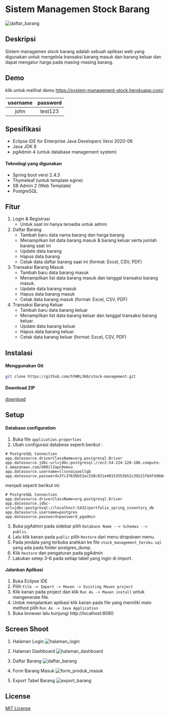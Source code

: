 # Sistem Managemen Stock Barang
![daftar_barang](https://user-images.githubusercontent.com/81602971/123668356-39537780-d865-11eb-9c3b-8d921da34e95.PNG)

Deskripsi
------------------------------------------------------------------------------------
Sistem managemen stock barang adalah sebuah aplikasi web yang digunakan untuk mengelola transaksi barang masuk dan barang keluar dan dapat mengatur harga pada masing-masing barang.

Demo
------------------------------------------------------------------------------------
klik untuk melihat demo
https://system-management-stock.herokuapp.com/

| username | password |
| :---: | :---: |
| john | test123 | 

Spesifikasi
------------------------------------------------------------------------------------
- Eclipse IDE for Enterprise Java Developers Versi 2020-06
- Java JDK 8
- pgAdmin 4 (untuk database management system)

#### Teknologi yang digunakan
- Spring boot versi 2.4.3
- Thymeleaf (untuk template egine)
- SB Admin 2 (Web Template)
- PostgreSQL

Fitur
------------------------------------------------------------------------------------
1. Login & Registrasi 
	- Untuk saat ini hanya tersedia untuk admin
2. Daftar Barang
	- Tambah baru data nama barang dan harga barang
	- Menampilkan list data barang masuk & barang keluar serta jumlah barang saat ini
	- Update data barang
	- Hapus data barang
	- Cetak data daftar barang saat ini (format: Excel, CSV, PDF)
3. Transaksi Barang Masuk
	- Tambah baru data barang masuk
	- Menampilkan list data barang masuk dan tanggal transaksi barang masuk.
	- Update data barang masuk
	- Hapus data barang masuk
	- Cetak data barang masuk (format: Excel, CSV, PDF)
4. Transaksi Barang Keluar
	- Tambah baru data barang keluar
	- Menampilkan list data barang keluar dan tanggal transaksi barang keluar.
	- Update data barang keluar
	- Hapus data barang keluar.
	- Cetak data barang keluar (format: Excel, CSV, PDF)


Instalasi	
------------------------------------------------------------------------------------
#### Menggunakan Git
```bash
git clone https://github.com/SYHRL360/stock-management.git
```

#### Download ZIP
[download](https://github.com/SYHRL360/stock-management/archive/refs/heads/main.zip)

Setup
------------------------------------------------------------------------------------
#### Database configuration
1. Buka file `application.properties`
2. Ubah configurasi databese seperti berikut :
```
# PostgreSQL Connection
app.datasource.driverClassName=org.postgresql.Driver
app.datasource.jdbc-url=jdbc:postgresql://ec2-54-224-120-186.compute-1.amazonaws.com/d80il3apc0emvu
app.datasource.username=llsvnaiyaollgb
app.datasource.password=3fc3763bb53ac338c021e40153553b52c39221f64fdd68eb15b48aa1b976fefd
```
menjadi seperti berikut ini:
```
# PostgreSQL Connection
app.datasource.driverClassName=org.postgresql.Driver
app.datasource.jdbc-url=jdbc:postgresql://localhost:5432/portfolio_spring_inventory_db
app.datasource.username=postgres
app.datasource.password=password_pgadmin
```
3. Buka pgAdmin pada sidebar pilih `Database Name --> Schemas --> public`. 
4. Lalu klik kanan pada `public` pilih `Restore` dari menu dropdown menu.
5. Pada jendala yang terbuka arahkan ke file `stock_management_heroku.sql` yang ada pada folder postgres_dump.
6. Klik `Restore` dan pengaturan pada pgAdmin
7. Lakukan setep 3-6 pada setiap tabel yang ingin di import.


#### Jalankan Aplikasi
1. Buka Eclipse IDE
2. Pilih `File -> Import -> Maven -> Existing Maven project`
3. Klik kanan pada project dan klik `Run As -> Maven install` untuk mengenerate file.
4. Untuk menjalankan aplikasi klik kanan pada file yang memiliki main method pilih `Run As -> Java Application`
5. Buka browser lalu kunjungi http://localhost:8080

Screen Shoot
------------------------------------------------------------------------------------
1. Halaman Login
![halaman_login](https://user-images.githubusercontent.com/81602971/123669531-62c0d300-d866-11eb-80e4-dc27eb22a010.PNG)

2. Halaman Dashboard
![halaman_dashboard](https://user-images.githubusercontent.com/81602971/123669888-ca771e00-d866-11eb-8486-4443a182da99.PNG)

3. Daftar Barang
![daftar_barang](https://user-images.githubusercontent.com/81602971/123669638-7ff5a180-d866-11eb-83fc-efc40af06deb.PNG)

4. Form Barang Masuk
![form_produk_masuk](https://user-images.githubusercontent.com/81602971/123669720-94399e80-d866-11eb-832c-1de3d560f9b7.PNG)

5. Export Tabel Barang
![export_barang](https://user-images.githubusercontent.com/81602971/123669809-b03d4000-d866-11eb-8265-9dceb21b0223.PNG)

License
------------------------------------------------------------------------------------
[MIT License](https://opensource.org/licenses/MIT)


